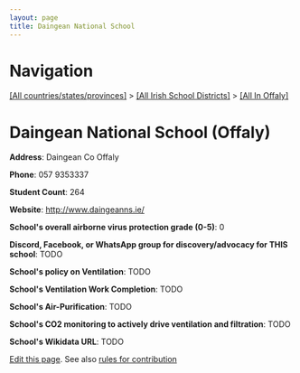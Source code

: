 ```yaml
---
layout: page
title: Daingean National School
---
```

# Navigation

[[All countries/states/provinces]](../../..) > [[All Irish School Districts]](../..) > [[All In Offaly]](..)

# Daingean National School (Offaly)

**Address**: Daingean Co Offaly

**Phone**: 057 9353337

**Student Count**: 264

**Website**: <http://www.daingeanns.ie/>

**School's overall airborne virus protection grade (0-5)**: 0

**Discord, Facebook, or WhatsApp group for discovery/advocacy for THIS school**: TODO

**School's policy on Ventilation**: TODO

**School's Ventilation Work Completion**: TODO

**School's Air-Purification**: TODO

**School's CO2 monitoring to actively drive ventilation and filtration**: TODO

**School's Wikidata URL**: TODO


[Edit this page](https://github.com/ventilate-schools/Ireland/edit/main/./Offaly/Daingean_National_School.md). See also [rules for contribution](../../../contribution-rules/)